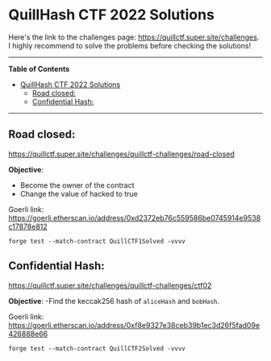 # QuillHash CTF 2022 Solutions

Here's the link to the challenges page: https://quillctf.super.site/challenges. I highly recommend to solve the problems before checking the solutions!

---

**Table of Contents**
- [QuillHash CTF 2022 Solutions](#quillhash-ctf-2022-solutions)
  - [Road closed:](#road-closed)
  - [Confidential Hash:](#confidential-hash)


---

## Road closed:
https://quillctf.super.site/challenges/quillctf-challenges/road-closed

**Objective**:
- Become the owner of the contract
- Change the value of hacked to true

Goerli link: https://goerli.etherscan.io/address/0xd2372eb76c559586be0745914e9538c17878e812
 
```
forge test --match-contract QuillCTF1Solved -vvvv
```

## Confidential Hash:
https://quillctf.super.site/challenges/quillctf-challenges/ctf02

**Objective**:
-Find the keccak256 hash of `aliceHash` and `bobHash`. 

Goerli link: https://goerli.etherscan.io/address/0xf8e9327e38ceb39b1ec3d26f5fad09e426888e66
 
```
forge test --match-contract QuillCTF2Solved -vvvv
```